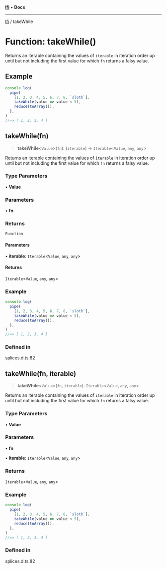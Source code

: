 [**lfi**](../readme.md) • **Docs**

***

[lfi](../globals.md) / takeWhile

# Function: takeWhile()

Returns an iterable containing the values of `iterable` in iteration order
up until but not including the first value for which `fn` returns a falsy
value.

## Example

```js
console.log(
  pipe(
    [1, 2, 3, 4, 5, 6, 7, 8, `sloth`],
    takeWhile(value => value < 5),
    reduce(toArray()),
  ),
)
//=> [ 1, 2, 3, 4 ]
```

## takeWhile(fn)

> **takeWhile**\<`Value`\>(`fn`): (`iterable`) => `Iterable`\<`Value`, `any`, `any`\>

Returns an iterable containing the values of `iterable` in iteration order
up until but not including the first value for which `fn` returns a falsy
value.

### Type Parameters

• **Value**

### Parameters

• **fn**

### Returns

`Function`

#### Parameters

• **iterable**: `Iterable`\<`Value`, `any`, `any`\>

#### Returns

`Iterable`\<`Value`, `any`, `any`\>

### Example

```js
console.log(
  pipe(
    [1, 2, 3, 4, 5, 6, 7, 8, `sloth`],
    takeWhile(value => value < 5),
    reduce(toArray()),
  ),
)
//=> [ 1, 2, 3, 4 ]
```

### Defined in

splices.d.ts:82

## takeWhile(fn, iterable)

> **takeWhile**\<`Value`\>(`fn`, `iterable`): `Iterable`\<`Value`, `any`, `any`\>

Returns an iterable containing the values of `iterable` in iteration order
up until but not including the first value for which `fn` returns a falsy
value.

### Type Parameters

• **Value**

### Parameters

• **fn**

• **iterable**: `Iterable`\<`Value`, `any`, `any`\>

### Returns

`Iterable`\<`Value`, `any`, `any`\>

### Example

```js
console.log(
  pipe(
    [1, 2, 3, 4, 5, 6, 7, 8, `sloth`],
    takeWhile(value => value < 5),
    reduce(toArray()),
  ),
)
//=> [ 1, 2, 3, 4 ]
```

### Defined in

splices.d.ts:82
